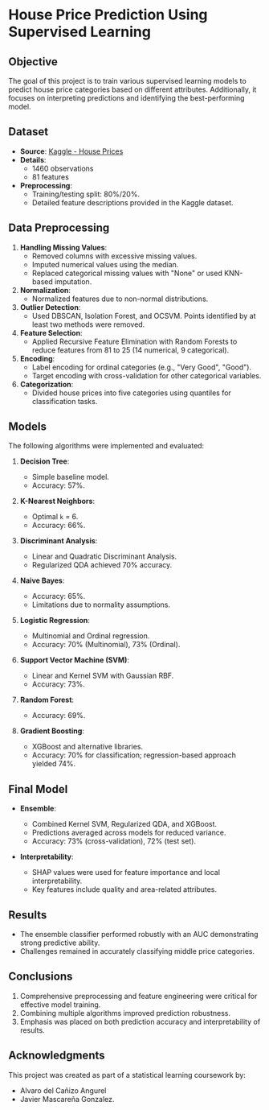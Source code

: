 # House Price Prediction Using Supervised Learning

## Objective
The goal of this project is to train various supervised learning models to predict house price categories based on different attributes. Additionally, it focuses on interpreting predictions and identifying the best-performing model.

## Dataset
- **Source**: [Kaggle - House Prices](https://www.kaggle.com/c/house-prices-advanced-regression-techniques/data?select=test.csv)
- **Details**: 
  - 1460 observations
  - 81 features
- **Preprocessing**:
  - Training/testing split: 80%/20%.
  - Detailed feature descriptions provided in the Kaggle dataset.

## Data Preprocessing
1. **Handling Missing Values**:
   - Removed columns with excessive missing values.
   - Imputed numerical values using the median.
   - Replaced categorical missing values with "None" or used KNN-based imputation.
2. **Normalization**:
   - Normalized features due to non-normal distributions.
3. **Outlier Detection**:
   - Used DBSCAN, Isolation Forest, and OCSVM. Points identified by at least two methods were removed.
4. **Feature Selection**:
   - Applied Recursive Feature Elimination with Random Forests to reduce features from 81 to 25 (14 numerical, 9 categorical).
5. **Encoding**:
   - Label encoding for ordinal categories (e.g., "Very Good", "Good").
   - Target encoding with cross-validation for other categorical variables.
6. **Categorization**:
   - Divided house prices into five categories using quantiles for classification tasks.

## Models
The following algorithms were implemented and evaluated:

1. **Decision Tree**:
   - Simple baseline model.
   - Accuracy: 57%.

2. **K-Nearest Neighbors**:
   - Optimal `k` = 6.
   - Accuracy: 66%.

3. **Discriminant Analysis**:
   - Linear and Quadratic Discriminant Analysis.
   - Regularized QDA achieved 70% accuracy.

4. **Naive Bayes**:
   - Accuracy: 65%.
   - Limitations due to normality assumptions.

5. **Logistic Regression**:
   - Multinomial and Ordinal regression.
   - Accuracy: 70% (Multinomial), 73% (Ordinal).

6. **Support Vector Machine (SVM)**:
   - Linear and Kernel SVM with Gaussian RBF.
   - Accuracy: 73%.

7. **Random Forest**:
   - Accuracy: 69%.

8. **Gradient Boosting**:
   - XGBoost and alternative libraries.
   - Accuracy: 70% for classification; regression-based approach yielded 74%.

## Final Model
- **Ensemble**:
  - Combined Kernel SVM, Regularized QDA, and XGBoost.
  - Predictions averaged across models for reduced variance.
  - Accuracy: 73% (cross-validation), 72% (test set).

- **Interpretability**:
  - SHAP values were used for feature importance and local interpretability.
  - Key features include quality and area-related attributes.

## Results
- The ensemble classifier performed robustly with an AUC demonstrating strong predictive ability.
- Challenges remained in accurately classifying middle price categories.

## Conclusions
1. Comprehensive preprocessing and feature engineering were critical for effective model training.
2. Combining multiple algorithms improved prediction robustness.
3. Emphasis was placed on both prediction accuracy and interpretability of results.

## Acknowledgments
This project was created as part of a statistical learning coursework by:
- Alvaro del Cañizo Angurel
- Javier Mascareña Gonzalez.
